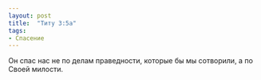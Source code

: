 ```yaml
---
layout: post
title:  "Титу 3:5а"
tags:
- Спасение
---
```


Он спас нас не по делам праведности, которые бы мы сотворили, а по Своей милости.
